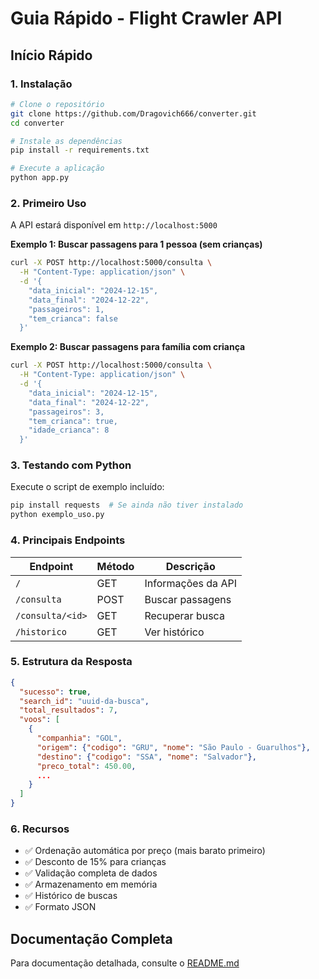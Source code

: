 # Guia Rápido - Flight Crawler API

## Início Rápido

### 1. Instalação

```bash
# Clone o repositório
git clone https://github.com/Dragovich666/converter.git
cd converter

# Instale as dependências
pip install -r requirements.txt

# Execute a aplicação
python app.py
```

### 2. Primeiro Uso

A API estará disponível em `http://localhost:5000`

**Exemplo 1: Buscar passagens para 1 pessoa (sem crianças)**

```bash
curl -X POST http://localhost:5000/consulta \
  -H "Content-Type: application/json" \
  -d '{
    "data_inicial": "2024-12-15",
    "data_final": "2024-12-22",
    "passageiros": 1,
    "tem_crianca": false
  }'
```

**Exemplo 2: Buscar passagens para família com criança**

```bash
curl -X POST http://localhost:5000/consulta \
  -H "Content-Type: application/json" \
  -d '{
    "data_inicial": "2024-12-15",
    "data_final": "2024-12-22",
    "passageiros": 3,
    "tem_crianca": true,
    "idade_crianca": 8
  }'
```

### 3. Testando com Python

Execute o script de exemplo incluído:

```bash
pip install requests  # Se ainda não tiver instalado
python exemplo_uso.py
```

### 4. Principais Endpoints

| Endpoint | Método | Descrição |
|----------|--------|-----------|
| `/` | GET | Informações da API |
| `/consulta` | POST | Buscar passagens |
| `/consulta/<id>` | GET | Recuperar busca |
| `/historico` | GET | Ver histórico |

### 5. Estrutura da Resposta

```json
{
  "sucesso": true,
  "search_id": "uuid-da-busca",
  "total_resultados": 7,
  "voos": [
    {
      "companhia": "GOL",
      "origem": {"codigo": "GRU", "nome": "São Paulo - Guarulhos"},
      "destino": {"codigo": "SSA", "nome": "Salvador"},
      "preco_total": 450.00,
      ...
    }
  ]
}
```

### 6. Recursos

- ✅ Ordenação automática por preço (mais barato primeiro)
- ✅ Desconto de 15% para crianças
- ✅ Validação completa de dados
- ✅ Armazenamento em memória
- ✅ Histórico de buscas
- ✅ Formato JSON

## Documentação Completa

Para documentação detalhada, consulte o [README.md](README.md)
